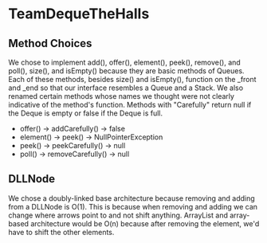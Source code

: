 # TeamDequeTheHalls
## Method Choices
We chose to implement add(), offer(), element(), peek(), remove(), and poll(), size(), and isEmpty() because they are basic methods of Queues.
Each of these methods, besides size() and isEmpty(), function on the _front and _end so that our interface resembles a Queue and a Stack.
We also renamed certain methods whose names we thought were not clearly indicative of the method's function. Methods with "Carefully" return null if the Deque is empty or false if the Deque is full.  
* offer() -> addCarefully() -> false
* element() -> peek() -> NullPointerException
* peek()  -> peekCarefully() -> null
* poll() -> removeCarefully() -> null
## DLLNode
We chose a doubly-linked base architecture because removing and adding from a DLLNode is O(1). This is because when removing and adding we can change where arrows point to and not shift anything. ArrayList and array-based architecture would be O(n) because after removing the element, we'd have to shift the other elements. 
